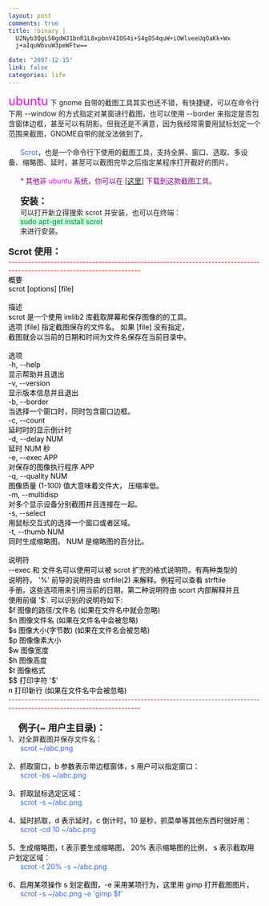 ```yaml
--- 
layout: post
comments: true
title: !binary |
  U2Nyb3QgLS0gdWJ1bnR1L0xpbnV4IOS4i+S4gOS4quW+iOWlveeUqOaKk+Wx
  j+aIquWbvuW3peWFtw==

date: "2007-12-15"
link: false
categories: life
---
```

<p><font size="5" color="#ff00ff">ubuntu</font> 下 gnome 自带的截图工具其实也还不错，有快捷键，可以在命令行下用 --window 的方式指定对某窗进行截图，也可以使用 --border 来指定是否包含窗体边框，甚至可以有阴影。但我还是不满意，因为我经常需要用鼠标划定一个范围来截图，GNOME自带的就没法做到了。<br />
<br />
&nbsp;&nbsp;&nbsp;&nbsp;&nbsp;    <font color="#3366ff">Scrot</font>，也是一个命令行下使用的截图工具，支持全屏、窗口、选取、多设备、缩略图、延时，甚至可以截图完毕之后指定某程序打开截好的图片。<br />
<br />
&nbsp;&nbsp;&nbsp;&nbsp;&nbsp;    <font color="#ff0000">* </font><font color="#800080">其他非</font> <font color="#ff00ff">ubuntu</font> <font color="#800080">系统，你可以在</font> [<a target="_blank" href="http://linuxbrit.co.uk/scrot/">这里</a>] <font color="#800080">下载到这款截图工具。</font><br />
<br />
&nbsp;&nbsp;&nbsp;&nbsp;&nbsp;    <strong><font size="4">安装：</font></strong>  <br />
&nbsp;&nbsp;&nbsp;&nbsp;&nbsp;    可以打开新立得搜索 scrot 并安装，也可以在终端：<br />
&nbsp;&nbsp;&nbsp;&nbsp;&nbsp;<font color="#ff0000"><span style="background-color: rgb(204, 255, 204);"> </span></font><font color="#008080" style="background-color: rgb(204, 255, 204);">sudo apt-get install scrot</font><br />
&nbsp;&nbsp;&nbsp;&nbsp;&nbsp;    来进行安装。<br />
<br />
<font size="4"> <strong>Scrot 使用：</strong></font><br />
<font color="#ff0000">-----------------------------------------------------------------------------------------------------------------------</font><br />
<font color="#000000">概要<br />
scrot [options] [file]<br />
<br />
描述<br />
scrot 是一个使用 imlib2 库截取屏幕和保存图像的的工具。<br />
选项 [file] 指定截图保存的文件名。 如果 [file] 没有指定，<br />
截图就会以当前的日期和时间为文件名保存在当前目录中。<br />
<br />
选项<br />
-h, --help<br />
显示帮助并且退出<br />
-v, --version<br />
显示版本信息并且退出<br />
-b, --border<br />
当选择一个窗口时，同时包含窗口边框。<br />
-c, --count<br />
延时时的显示倒计时<br />
-d, --delay NUM<br />
延时 NUM 秒<br />
-e, --exec APP<br />
对保存的图像执行程序 APP<br />
-q, --quality NUM<br />
图像质量 (1-100) 值大意味着文件大， 压缩率低。<br />
-m, --multidisp<br />
对多个显示设备分别截图并且连接在一起。<br />
-s, --select<br />
用鼠标交互式的选择一个窗口或者区域。<br />
-t, --thumb NUM<br />
同时生成缩略图。 NUM 是缩略图的百分比。<br />
<br />
说明符<br />
--exec 和 文件名可以使用可以被 scrot 扩充的格式说明符。有两种类型的<br />
说明符。 '%' 前导的说明符由 strfile(2) 来解释。例程可以查看 strftile<br />
手册。这些选项用来引用当前的日期。第二种说明符由 scort 内部解释并且<br />
使用前缀 '$'. 可以识别的说明符如下:<br />
$f 图像的路径/文件名 (如果在文件名中就会忽略)<br />
$n 图像文件名 (如果在文件名中会被忽略)<br />
$s 图像大小(字节数) (如果在文件名会被忽略)<br />
$p 图像像素大小<br />
$w 图像宽度<br />
$h 图像高度<br />
$t 图像格式<br />
$$ 打印字符 '$'<br />
n 打印新行 (如果在文件名中会被忽略)</font><br />
<font color="#ff0000">-----------------------------------------------------------------------------------------------------------------------</font><br />
<br />
&nbsp;&nbsp;&nbsp;&nbsp;<strong><font size="4">  例子(~ 用户主目录)：</font></strong><br />
1、对全屏截图并保存文件名：<br />
<font color="#3366ff">&nbsp;&nbsp;&nbsp;&nbsp;&nbsp;    scrot ~/abc.png<br />
<br />
<font color="#000000">2、抓取窗口，b 参数表示带边框窗体，s 用户可以指定窗口：<br />
&nbsp;&nbsp;&nbsp;&nbsp;&nbsp;    <font color="#3366ff">scrot -bs ~/abc.png</font><br />
<br />
3、抓取鼠标选定区域：<br />
</font></font><font color="#3366ff"><font color="#000000">&nbsp;&nbsp;&nbsp;&nbsp;&nbsp;<font color="#339966"> <font color="#3366ff">scrot -s ~/abc.png</font></font><br />
<br />
4、延时抓取，d 表示延时，c 倒计时，10 是秒，抓菜单等其他东西时很好用：<br />
</font></font><font color="#3366ff"><font color="#000000">&nbsp;&nbsp;&nbsp;&nbsp;&nbsp;    <font color="#3366ff">scrot -cd 10 ~/abc.png</font><br />
<br />
5、生成缩略图，t 表示要生成缩略图， 20% 表示缩略图的比例， s 表示截取用户划定区域：<br />
</font></font><font color="#3366ff"><font color="#000000">&nbsp;&nbsp;&nbsp;&nbsp;&nbsp;    <font color="#3366ff">scrot -t 20% -s ~/abc.png</font><br />
<br />
6、启用某项操作 s 划定截图，-e 采用某项行为，这里用 gimp 打开截图图片，<br />
&nbsp;&nbsp;&nbsp;&nbsp;&nbsp;<font color="#339966"> <font color="#3366ff">scrot -s ~/abc.png -e 'gimp $f'</font></font></font></font></p>
